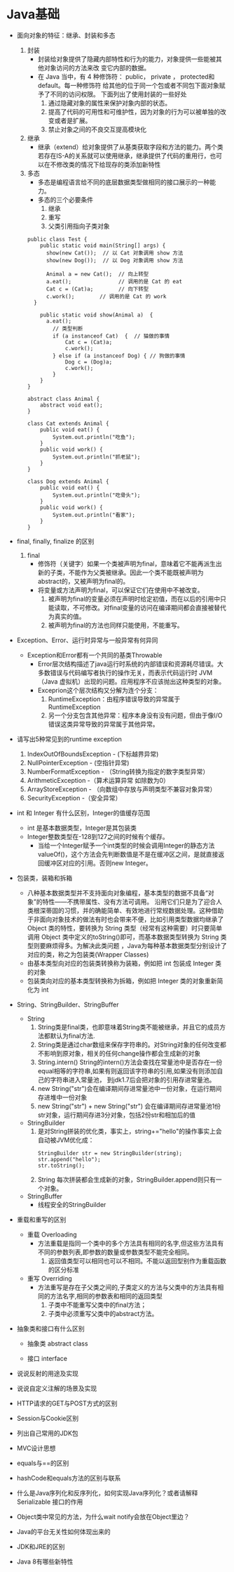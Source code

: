 # Java基础 
* 面向对象的特征：继承、封装和多态
   1. 封装
      * 封装给对象提供了隐藏内部特性和行为的能力，对象提供一些能被其他对象访问的方法来改
        变它内部的数据。
      * 在 Java 当中，有 4 种修饰符： public， private ， protected和 default。每一种修饰符
        给其他的位于同一个包或者不同包下面对象赋予了不同的访问权限。
        下面列出了使用封装的一些好处
        1. 通过隐藏对象的属性来保护对象内部的状态。
        2. 提高了代码的可用性和可维护性，因为对象的行为可以被单独的改变或者是扩展。
        3. 禁止对象之间的不良交互提高模块化
   2. 继承
      * 继承（extend）给对象提供了从基类获取字段和方法的能力。两个类若存在IS-A的关系就可以使用继承，继承提供了代码的重用行，也可以在不修改类的情况下给现存的类添加新特性
   3. 多态
      * 多态是编程语言给不同的底层数据类型做相同的接口展示的一种能力。
      * 多态的三个必要条件
         1. 继承
         2. 重写
         3. 父类引用指向子类对象
      ```
      public class Test {
          public static void main(String[] args) {
            show(new Cat());  // 以 Cat 对象调用 show 方法
            show(new Dog());  // 以 Dog 对象调用 show 方法
                      
            Animal a = new Cat();  // 向上转型  
            a.eat();               // 调用的是 Cat 的 eat
            Cat c = (Cat)a;        // 向下转型  
            c.work();        // 调用的是 Cat 的 work
        }  
                  
          public static void show(Animal a)  {
            a.eat();  
              // 类型判断
              if (a instanceof Cat)  {  // 猫做的事情 
                  Cat c = (Cat)a;  
                  c.work();  
              } else if (a instanceof Dog) { // 狗做的事情 
                  Dog c = (Dog)a;  
                  c.work();  
              }  
          }  
      }
       
      abstract class Animal {  
          abstract void eat();  
      }  
        
      class Cat extends Animal {  
          public void eat() {  
              System.out.println("吃鱼");  
          }  
          public void work() {  
              System.out.println("抓老鼠");  
          }  
      }  
        
      class Dog extends Animal {  
          public void eat() {  
              System.out.println("吃骨头");  
          }  
          public void work() {  
              System.out.println("看家");  
          }  
      }
      ```
* final, finally, finalize 的区别
   1. final
      * 修饰符（关键字）如果一个类被声明为final，意味着它不能再派生出新的子类，不能作为父类被继承。因此一个类不能既被声明为 abstract的，又被声明为final的。
      * 将变量或方法声明为final，可以保证它们在使用中不被改变。
         1. 被声明为final的变量必须在声明时给定初值，而在以后的引用中只能读取，不可修改。对final变量的访问在编译期间都会直接被替代为真实的值。
         2. 被声明为final的方法也同样只能使用，不能重写。
 
* Exception、Error、运行时异常与一般异常有何异同
   * Exception和Error都有一个共同的基类Throwable
      * Error层次结构描述了java运行时系统的内部错误和资源耗尽错误。大多数错误与代码编写者执行的操作无关，而表示代码运行时 JVM（Java 虚拟机）出现的问题。应用程序不应该抛出这种类型的对象。
      * Exceprion这个层次结构又分解为连个分支：
         1. RuntimeException：由程序错误导致的异常属于RuntimeException
         2. 另一个分支包含其他异常：程序本身没有没有问题，但由于像I/O错误这类异常导致的异常属于其他异常。
* 请写出5种常见到的runtime exception
   1. IndexOutOfBoundsException - (下标越界异常) 
   2. NullPointerException - (空指针异常) 
   3. NumberFormatException - （String转换为指定的数字类型异常） 
   4. ArithmeticException -（算术运算异常 如除数为0） 
   5. ArrayStoreException - （向数组中存放与声明类型不兼容对象异常） 
   6. SecurityException -（安全异常） 
* int 和 Integer 有什么区别，Integer的值缓存范围
   * int 是基本数据类型，Integer是其包装类
   * Integer整数类型在-128到127之间的时候有个缓存。
      * 当给一个Integer赋予一个int类型的时候会调用Integer的静态方法valueOf()，这个方法会先判断数值是不是在缓冲区之间，是就直接返回缓冲区对应的引用。否则new Integer。
* 包装类，装箱和拆箱
   * 八种基本数据类型并不支持面向对象编程，基本类型的数据不具备“对象”的特性——不携带属性、没有方法可调用。 沿用它们只是为了迎合人类根深蒂固的习惯，并的确能简单、有效地进行常规数据处理。这种借助于非面向对象技术的做法有时也会带来不便，比如引用类型数据均继承了 Object 类的特性，要转换为 String 类型（经常有这种需要）时只要简单调用 Object 类中定义的toString()即可，而基本数据类型转换为 String 类型则要麻烦得多。为解决此类问题 ，Java为每种基本数据类型分别设计了对应的类，称之为包装类(Wrapper Classes)
   * 由基本类型向对应的包装类转换称为装箱，例如把 int 包装成 Integer 类的对象
   * 包装类向对应的基本类型转换称为拆箱，例如把 Integer 类的对象重新简化为 int
* String、StringBuilder、StringBuffer
   * String
      1. String类是final类，也即意味着String类不能被继承，并且它的成员方法都默认为final方法.
      2. String类是通过char数组来保存字符串的。对String对象的任何改变都不影响到原对象，相关的任何change操作都会生成新的对象
      3. String.intern() String的intern()方法会查找在常量池中是否存在一份equal相等的字符串,如果有则返回该字符串的引用,如果没有则添加自己的字符串进入常量池， 到jdk1.7后会把对象的引用存进常量池。
      4. new String("str")会在编译期间存进常量池中一份对象，在运行期间存进堆中一份对象
      5. new String("str") + new String("str") 会在编译期间存进常量池1份str对象，运行期间存进3分对象，包括2份str和相加后的值
   * StringBuilder
      1. 是对String拼装的优化类，事实上，string+="hello"的操作事实上会自动被JVM优化成：
          ```
          StringBuilder str = new StringBuilder(string);
          str.append("hello");
          str.toString();
          ```   
      2. String 每次拼装都会生成新的对象，StringBuilder.append则只有一个对象。
   *  StringBuffer
      * 线程安全的StringBuilder
      
* 重载和重写的区别
   * 重载 Overloading
      * 方法重载是指同一个类中的多个方法具有相同的名字,但这些方法具有不同的参数列表,即参数的数量或参数类型不能完全相同。
         1. 返回值类型可以相同也可以不相同。不能以返回型别作为重载函数的区分标准
   * 重写 Overriding
      * 方法重写是存在子父类之间的,子类定义的方法与父类中的方法具有相同的方法名字,相同的参数表和相同的返回类型
         1. 子类中不能重写父类中的final方法；
         2. 子类中必须重写父类中的abstract方法。
         
* 抽象类和接口有什么区别
   * 抽象类 abstract class
   
   * 接口 interface
* 说说反射的用途及实现
* 说说自定义注解的场景及实现
* HTTP请求的GET与POST方式的区别
* Session与Cookie区别
* 列出自己常用的JDK包
* MVC设计思想
* equals与==的区别
* hashCode和equals方法的区别与联系
* 什么是Java序列化和反序列化，如何实现Java序列化？或者请解释Serializable 接口的作用
* Object类中常见的方法，为什么wait  notify会放在Object里边？
* Java的平台无关性如何体现出来的
* JDK和JRE的区别
* Java 8有哪些新特性
